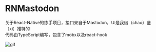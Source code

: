 # RNMastodon

关于React-Native的练手项目，接口来自于Mastodon，UI是我借（chao）鉴（xi）推特的
<br>
代码由TypeScript编写，包含了mobx以及react-hook

![gif](https://github.com/mah93/RNMastodon/blob/main/media/video.gif)
